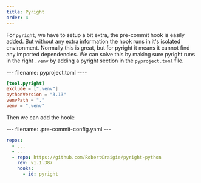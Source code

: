 ```yaml
---
title: Pyright
order: 4
---
```


For `pyright`, we have to setup a bit extra, the pre-commit hook is easily added. But without any extra information the hook runs in it's isolated environment. Normally this is great, but for pyright it means it cannot find any imported dependencies. We can solve this by making sure pyright runs in the right `.venv` by adding a pyright section in the `pyproject.toml` file.

--- filename: pyproject.toml ----
```toml
[tool.pyright]
exclude = [".venv"]
pythonVersion = "3.13"
venvPath = "."
venv = ".venv"
```

Then we can add the hook:

--- filename: .pre-commit-config.yaml ---
```yaml
repos:  
  - ...
  - ...
  - repo: https://github.com/RobertCraigie/pyright-python  
    rev: v1.1.387  
    hooks:  
      - id: pyright  	
```

